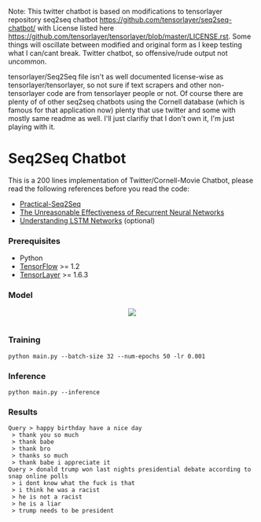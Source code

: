 
Note: This twitter chatbot is based on modifications to tensorlayer repository seq2seq chatbot https://github.com/tensorlayer/seq2seq-chatbot/ with License listed here https://github.com/tensorlayer/tensorlayer/blob/master/LICENSE.rst. Some things will oscillate between modified and original form as I keep testing what I can/cant break. Twitter chatbot, so offensive/rude output not uncommon. 

tensorlayer/Seq2Seq file isn't as well documented license-wise as tensorlayer/tensorlayer, so not sure if text scrapers and other non-tensorlayer code are from tensorlayer people or not. Of course there are plenty of of other seq2seq chatbots using the Cornell database (which is famous for that application now) plenty that use twitter and some with mostly same readme as well. I'll just clarifiy that I don't own it, I'm just playing with it. 

# Seq2Seq Chatbot

This is a 200 lines implementation of Twitter/Cornell-Movie Chatbot, please read the following references before you read the code:

- [Practical-Seq2Seq](http://suriyadeepan.github.io/2016-12-31-practical-seq2seq/)
- [The Unreasonable Effectiveness of Recurrent Neural Networks](http://karpathy.github.io/2015/05/21/rnn-effectiveness/)
- [Understanding LSTM Networks](http://colah.github.io/posts/2015-08-Understanding-LSTMs/) (optional)

### Prerequisites

- Python 
- [TensorFlow](https://github.com/tensorflow/tensorflow) >= 1.2
- [TensorLayer](https://github.com/zsdonghao/tensorlayer) >= 1.6.3

### Model

<table class="image">
<div align="center">
    <img src="http://suriyadeepan.github.io/img/seq2seq/seq2seq2.png"/>  
    <br>  
    <em align="center"></em>  
</div>
</table>

### Training

```
python main.py --batch-size 32 --num-epochs 50 -lr 0.001
```

### Inference

```
python main.py --inference
```

### Results

```
Query > happy birthday have a nice day
 > thank you so much
 > thank babe
 > thank bro
 > thanks so much
 > thank babe i appreciate it
Query > donald trump won last nights presidential debate according to snap online polls
 > i dont know what the fuck is that
 > i think he was a racist
 > he is not a racist
 > he is a liar
 > trump needs to be president
